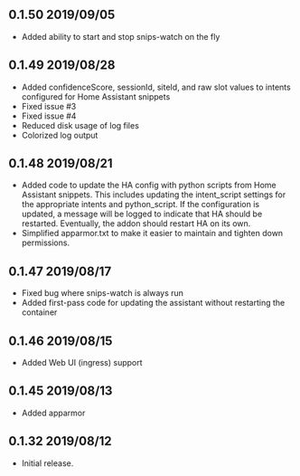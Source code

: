 ## 0.1.50 2019/09/05
- Added ability to start and stop snips-watch on the fly

## 0.1.49 2019/08/28
- Added confidenceScore, sessionId, siteId, and raw slot values to intents configured for Home Assistant snippets
- Fixed issue #3
- Fixed issue #4
- Reduced disk usage of log files
- Colorized log output

## 0.1.48 2019/08/21
- Added code to update the HA config with python scripts from Home Assistant snippets.  This includes updating the intent_script settings for the appropriate intents and python_script.  If the configuration is updated, a message will be logged to indicate that HA should be restarted.  Eventually, the addon should restart HA on its own.
- Simplified apparmor.txt to make it easier to maintain and tighten down permissions.

## 0.1.47 2019/08/17
- Fixed bug where snips-watch is always run
- Added first-pass code for updating the assistant without restarting the container

## 0.1.46 2019/08/15
- Added Web UI (ingress) support

## 0.1.45 2019/08/13
- Added apparmor

## 0.1.32 2019/08/12
- Initial release.
